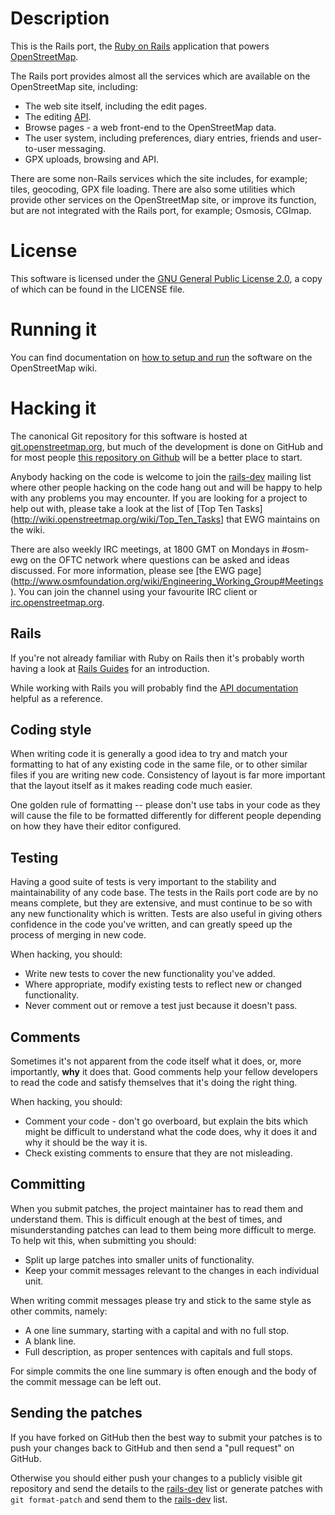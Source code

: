 # Description

This is the Rails port, the [Ruby on Rails](http://rubyonrails.org/)
application that powers [OpenStreetMap](http://www.openstreetmap.org).

The Rails port provides almost all the services which are available 
on the OpenStreetMap site, including:

* The web site itself, including the edit pages.
* The editing [API](http://wiki.openstreetmap.org/wiki/API_v0.6).
* Browse pages - a web front-end to the OpenStreetMap data.
* The user system, including preferences, diary entries, friends and
  user-to-user messaging.
* GPX uploads, browsing and API.

There are some non-Rails services which the site includes, for 
example; tiles, geocoding, GPX file loading. There are also some
utilities which provide other services on the OpenStreetMap site,
or improve its function, but are not integrated with the Rails 
port, for example; Osmosis, CGImap.

# License

This software is licensed under the [GNU General Public License 2.0](http://www.gnu.org/licenses/old-licenses/gpl-2.0.txt),
a copy of which can be found in the LICENSE file.

# Running it

You can find documentation on [how to setup and
run](http://wiki.openstreetmap.org/wiki/The_Rails_Port) the software
on the OpenStreetMap wiki.

# Hacking it

The canonical Git repository for this software is hosted at
[git.openstreetmap.org](http://git.openstreetmap.org/?p=rails.git),
but much of the development is done on GitHub and for most people
[this repository on Github](https://github.com/openstreetmap/openstreetmap-website)
will be a better place to start.

Anybody hacking on the code is welcome to join the
[rails-dev](http://lists.openstreetmap.org/listinfo/rails-dev) mailing
list where other people hacking on the code hang out and will be happy
to help with any problems you may encounter. If you are looking for a
project to help out with, please take a look at the list of 
[Top Ten Tasks](http://wiki.openstreetmap.org/wiki/Top_Ten_Tasks] that
EWG maintains on the wiki.

There are also weekly IRC meetings, at 1800 GMT on Mondays in #osm-ewg on
the OFTC network where questions can be asked and ideas discussed. For more 
information, please see [the EWG page]
(http://www.osmfoundation.org/wiki/Engineering_Working_Group#Meetings). You can
join the channel using your favourite IRC client or [irc.openstreetmap.org](http://irc.openstreetmap.org/).

## Rails

If you're not already familiar with Ruby on Rails then it's probably
worth having a look at [Rails Guides](http://guides.rubyonrails.org/) for an introduction.

While working with Rails you will probably find the [API documentation](http://api.rubyonrails.org/)
helpful as a reference.

## Coding style

When writing code it is generally a good idea to try and match your
formatting to hat of any existing code in the same file, or to other
similar files if you are writing new code. Consistency of layout is
far more important that the layout itself as it makes reading code
much easier.

One golden rule of formatting -- please don't use tabs in your code
as they will cause the file to be formatted differently for different
people depending on how they have their editor configured.

## Testing

Having a good suite of tests is very important to the stability and
maintainability of any code base. The tests in the Rails port code are
by no means complete, but they are extensive, and must continue to be
so with any new functionality which is written. Tests are also useful
in giving others confidence in the code you've written, and can
greatly speed up the process of merging in new code.

When hacking, you should:

* Write new tests to cover the new functionality you've added.
* Where appropriate, modify existing tests to reflect new or changed
functionality.
* Never comment out or remove a test just because it doesn't pass.

## Comments

Sometimes it's not apparent from the code itself what it does, or,
more importantly, **why** it does that. Good comments help your fellow
developers to read the code and satisfy themselves that it's doing the
right thing.

When hacking, you should:

* Comment your code - don't go overboard, but explain the bits which
might be difficult to understand what the code does, why it does it
and why it should be the way it is.
* Check existing comments to ensure that they are not misleading.

## Committing

When you submit patches, the project maintainer has to read them and
understand them. This is difficult enough at the best of times, and
misunderstanding patches can lead to them being more difficult to
merge. To help wit this, when submitting you should:

* Split up large patches into smaller units of functionality.
* Keep your commit messages relevant to the changes in each individual
unit.

When writing commit messages please try and stick to the same style as
other commits, namely:

* A one line summary, starting with a capital and with no full stop.
* A blank line.
* Full description, as proper sentences with capitals and full stops.

For simple commits the one line summary is often enough and the body
of the commit message can be left out.

## Sending the patches

If you have forked on GitHub then the best way to submit your patches is to
push your changes back to GitHub and then send a "pull request" on GitHub.

Otherwise you should either push your changes to a publicly visible git repository
and send the details to the [rails-dev](http://lists.openstreetmap.org/listinfo/rails-dev)
list or generate patches with `git format-patch` and send them to the
[rails-dev](http://lists.openstreetmap.org/listinfo/rails-dev) list.

